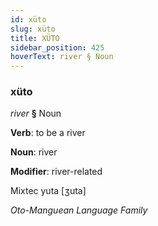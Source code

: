 ```yaml
---
id: xüto
slug: xüto
title: XÜTO
sidebar_position: 425
hoverText: river § Noun
---
```


### xüto

*river* **§** Noun

**Verb**: to be a river

**Noun**: river

**Modifier**: river-related

Mixtec yuta [ʒuta]

*Oto-Manguean Language Family*